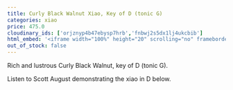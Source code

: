```yaml
---
title: Curly Black Walnut Xiao, Key of D (tonic G)
categories: xiao
price: 475.0
cloudinary_ids: ['orjznyp4b47ebysp7hrb','fnbwj2s5dx1lj4ukcbib']
html_embed: '<iframe width="100%" height="20" scrolling="no" frameborder="no" allow="autoplay" src="https://w.soundcloud.com/player/?url=https%3A//api.soundcloud.com/tracks/232506958&color=%23ff5500&inverse=false&auto_play=false&show_user=true"></iframe>'
out_of_stock: false
---
```


Rich and lustrous Curly Black Walnut, key of D (tonic G).

Listen to Scott August demonstrating the xiao in D below.
